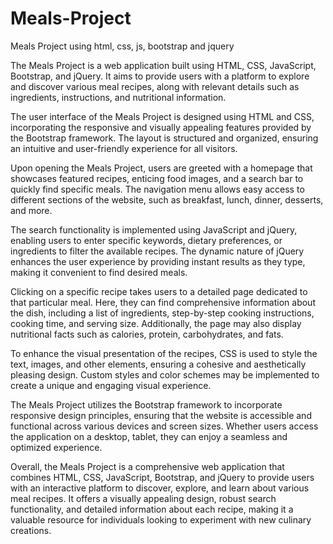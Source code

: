 # Meals-Project
Meals Project using html, css, js, bootstrap and jquery

The Meals Project is a web application built using HTML, CSS, JavaScript, Bootstrap, and jQuery. It aims to provide users with a platform to explore and discover various meal recipes, along with relevant details such as ingredients, instructions, and nutritional information.

The user interface of the Meals Project is designed using HTML and CSS, incorporating the responsive and visually appealing features provided by the Bootstrap framework. The layout is structured and organized, ensuring an intuitive and user-friendly experience for all visitors.

Upon opening the Meals Project, users are greeted with a homepage that showcases featured recipes, enticing food images, and a search bar to quickly find specific meals. The navigation menu allows easy access to different sections of the website, such as breakfast, lunch, dinner, desserts, and more.

The search functionality is implemented using JavaScript and jQuery, enabling users to enter specific keywords, dietary preferences, or ingredients to filter the available recipes. The dynamic nature of jQuery enhances the user experience by providing instant results as they type, making it convenient to find desired meals.

Clicking on a specific recipe takes users to a detailed page dedicated to that particular meal. Here, they can find comprehensive information about the dish, including a list of ingredients, step-by-step cooking instructions, cooking time, and serving size. Additionally, the page may also display nutritional facts such as calories, protein, carbohydrates, and fats.

To enhance the visual presentation of the recipes, CSS is used to style the text, images, and other elements, ensuring a cohesive and aesthetically pleasing design. Custom styles and color schemes may be implemented to create a unique and engaging visual experience.

The Meals Project utilizes the Bootstrap framework to incorporate responsive design principles, ensuring that the website is accessible and functional across various devices and screen sizes. Whether users access the application on a desktop, tablet, they can enjoy a seamless and optimized experience.

Overall, the Meals Project is a comprehensive web application that combines HTML, CSS, JavaScript, Bootstrap, and jQuery to provide users with an interactive platform to discover, explore, and learn about various meal recipes. It offers a visually appealing design, robust search functionality, and detailed information about each recipe, making it a valuable resource for individuals looking to experiment with new culinary creations.

